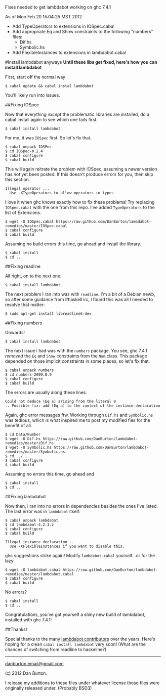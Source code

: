Fixes needed to get lambdabot working on ghc 7.4.1

As of Mon Feb 20 15:04:25 MST 2012

* Add TypeOperators to extensions in IOSpec.cabal
* Add appropriate Eq and Show constraints to the following "numbers" files:
    * Dif.hs
    * Symbolic.hs
* Add FlexibleInstances to extensions in lambdabot.cabal

#Install lambdabot anyways
**Until these libs get fixed, here's how you can install lambdabot**

First, start off the normal way

    $ cabal update && cabal instal lambdabot

You'll likely run into issues.

##Fixing IOSpec

Now that everything *except* the problematic libraries are installed,
do a cabal install again to see which one fails first.

    $ cabal install lambdabot

For me, it was `IOSpec` first. So let's fix that.

    $ cabal unpack IOSPec
    $ cd IOSpec-0.2.4
    $ cabal configure
    $ cabal build

This will again reitrate the problem with IOSpec,
assuming a newer version has not yet been posted.
If this doesn't produce errors for you,
then skip this section.

    Illegal operator ...
      Use -XTypeOperators to allow operators in types

I love it when ghc knows exactly how to fix these problems!
Try replacing `IOSpec.cabal` with the one from this repo.
I've added `TypeOperators` to the list of Extensions.

    $ wget -O IOSpec.cabal https://raw.github.com/DanBurton/lambdabot-remedies/master/IOSpec.cabal
    $ cabal configure
    $ cabal build

Assuming no build errors this time, go ahead and install the library.

    $ cabal install
    $ cd ..

##Fixing readline

All right, on to the next one.

    $ cabal install lambdabot

The next problem I ran into was with `readline`.
I'm a bit of a Debian newb,
so after some guidance from #haskell irc,
I found this was all I needed to resolve that matter:

    $ sudo apt-get install libreadline6-dev

##Fixing numbers

Onwards!

    $ cabal install lambdabot

The next issue I had was with the `numbers` package.
You see, ghc 7.4.1 *removed* the `Eq` and `Show` constraints
from the `Num` class.
This package depended on those implicit constraints in some places,
so let's fix that.

    $ cabal unpack numbers
    $ cd numbers-2009.8.9
    $ cabal configure
    $ cabal build

The errors are usually along these lines:

    Could not deduce (Eq a) arising from the literal 0
    .. Possible fix: add (Eq a) to the context of the instance declaration

Again, ghc error messages ftw.
Working through `Dif.hs` and `Symbolic.hs` was tedious,
which is what inspired me to post my modified fies
for the benefit of all.

    $ cd Data/Number
    $ wget -O Dif.hs https://raw.github.com/DanBurton/lambdabot-remedies/master/Dif.hs
    $ wget -O Symbolic.hs https://raw.github.com/DanBurton/lambdabot-remedies/master/Symbolic.hs
    $ cd ../..
    $ cabal configure
    $ cabal build

Assuming no errors this time, go ahead and

    $ cabal install
    $ cd ..

##Fixing lambdabot

Now then, I ran into no errors in dependencies
besides the ones I've listed.
The last error was in `lambdabot` itself:

    $ cabal unpack lambdabot
    $ cd lambdabot-4.2.3.2
    $ cabal configure
    $ cabal build

    Illegal instance declaration ..
      Use -XFlexibleInstances if you want to disable this.

ghc suggestions strike again!
Modify `lambdabot.cabal` yourself...or for the lazy

    $ wget -O lambdabot.cabal https://raw.github.com/DanBurton/lambdabot-remedies/master/lambdabot.cabal
    $ cabal configure
    $ cabal build

No errors?

    $ cabal install
    $ cd ..

Congratulations, you've got yourself a shiny new build of
lambdabot, installed with ghc 7.4.1!

##Thanks!

Special thanks to the many
[lambdabot contributors](http://code.haskell.org/lambdabot/AUTHORS)
over the years.
Here's hoping for a clean `cabal install lambdabot`
very soon! (What are the chances of switching from
readline to haskeline?)

<hr />

danburton.email@gmail.com

(c) 2012 Dan Burton.

I release my additions to these files under
whatever license those files were originally released under.
(Probably BSD3)

